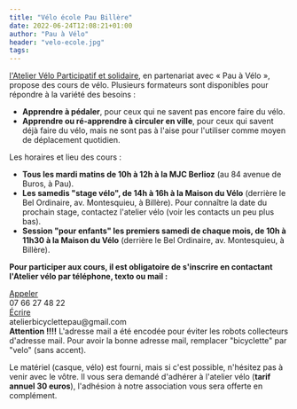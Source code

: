 ```yaml
---
title: "Vélo école Pau Billère"
date: 2022-06-24T12:08:21+01:00
author: "Pau à Vélo"
header: "velo-ecole.jpg"
tags:
---
```


[l'Atelier Vélo Participatif et solidaire][atelier], en partenariat avec « Pau à Vélo », propose des cours de vélo. Plusieurs formateurs sont disponibles pour répondre à la variété des besoins :

* **Apprendre à pédaler**, pour ceux qui ne savent pas encore faire du vélo.
* **Apprendre ou ré-apprendre à circuler en ville**, pour ceux qui savent déjà faire du vélo, mais ne sont pas à l'aise pour l'utiliser comme moyen de déplacement quotidien.

Les horaires et lieu des cours : 

* **Tous les mardi matins de 10h à 12h à la MJC Berlioz** (au 84 avenue de Buros, à Pau).
* **Les samedis "stage vélo", de 14h à 16h à la Maison du Vélo** (derrière le Bel Ordinaire, av. Montesquieu, à Billère). Pour connaître la date du prochain stage, contactez l'atelier vélo (voir les contacts un peu plus bas).
* **Session "pour enfants" les premiers samedi de chaque mois, de 10h à 11h30 à la Maison du Vélo** (derrière le Bel Ordinaire, av. Montesquieu, à Billère).

**Pour participer aux cours, il est obligatoire de s'inscrire en contactant l'Atelier vélo par téléphone, texto ou mail :**
<div class="pure-g contact">
<div class="pure-u tel">
				<a href="tel:+33766274822">
						<span aria-hidden class="fas fa-phone-square" title="Appeler"></span>
						<span class="sr-only">Appeler</span>
				</a>
				<div>07 66 27 48 22</div>
</div>
<div class="pure-u email">
      <a id="encoded_mail_atelier" href="mailto:atelierbicyclettepau@gmail.com">
          <span aria-hidden class="fas fa-envelope" title="Écrire"></span>
          <span class="sr-only">Écrire</span>
      </a>
      <div>atelier<span id="bike">bicyclette</span>pau@gmail.com</div>
</div>
</div>
<div id="mail_atelier_decode">
  <!-- pour ceux qui n'ont pas javascript -->
  <b>Attention !!!!</b> L'adresse mail a été encodée pour éviter les robots collecteurs d'adresse mail. Pour avoir la bonne adresse mail, remplacer "bicyclette" par "velo" (sans accent).
</div>
<script type="text/javascript">
  document.getElementById("mail_atelier_decode").style.display="none";
  document.getElementById("bike").innerHTML="velo";
  document.getElementById("encoded_mail_atelier").setAttribute("href","mailto:atelierbicyclettepau@gmail.com".replace("bicyclette","velo"))
</script>


Le matériel (casque, vélo) est fourni, mais si c'est possible, n'hésitez pas à venir avec le vôtre.
Il vous sera demandé d'adhérer à l'atelier vélo (**tarif annuel 30 euros**), l'adhésion à notre association vous sera
offerte en complément. 


[bas de page]: #footer
[adhésion à notre association]: /#adhérer
[atelier]: http://ateliervelopau.fr
